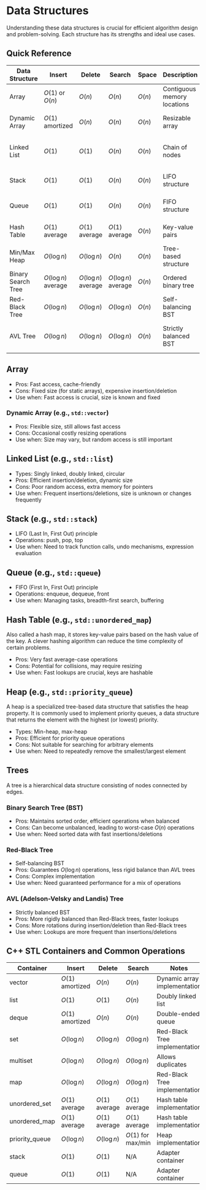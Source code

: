 # Data Structures

Understanding these data structures is crucial for efficient algorithm design and problem-solving.
Each structure has its strengths and ideal use cases.

## Quick Reference

| Data Structure     | Insert              | Delete              | Search              | Space  | Description                 | Important Notes                                    |
| ------------------ | ------------------- | ------------------- | ------------------- | ------ | --------------------------- | -------------------------------------------------- |
| Array              | $O(1)$ or $O(n)$    | $O(n)$              | $O(n)$              | $O(n)$ | Contiguous memory locations | Fast access, fixed size (static arrays)            |
| Dynamic Array      | $O(1)$ amortized    | $O(n)$              | $O(n)$              | $O(n)$ | Resizable array             | Occasional $O(n)$ insert due to resizing           |
| Linked List        | $O(1)$              | $O(1)$              | $O(n)$              | $O(n)$ | Chain of nodes              | Efficient insertion/deletion, poor random access   |
| Stack              | $O(1)$              | $O(1)$              | $O(n)$              | $O(n)$ | LIFO structure              | Constant time push/pop operations                  |
| Queue              | $O(1)$              | $O(1)$              | $O(n)$              | $O(n)$ | FIFO structure              | Constant time enqueue/dequeue operations           |
| Hash Table         | $O(1)$ average      | $O(1)$ average      | $O(1)$ average      | $O(n)$ | Key-value pairs             | Potential $O(n)$ worst-case for collisions         |
| Min/Max Heap       | $O(\log n)$         | $O(\log n)$         | $O(n)$              | $O(n)$ | Tree-based structure        | Efficient for priority queues                      |
| Binary Search Tree | $O(\log n)$ average | $O(\log n)$ average | $O(\log n)$ average | $O(n)$ | Ordered binary tree         | Potential $O(n)$ worst-case for unbalanced trees   |
| Red-Black Tree     | $O(\log n)$         | $O(\log n)$         | $O(\log n)$         | $O(n)$ | Self-balancing BST          | Guaranteed $O(\log n)$ operations                  |
| AVL Tree           | $O(\log n)$         | $O(\log n)$         | $O(\log n)$         | $O(n)$ | Strictly balanced BST       | More balanced than Red-Black, but costlier updates |

## Array

- Pros: Fast access, cache-friendly
- Cons: Fixed size (for static arrays), expensive insertion/deletion
- Use when: Fast access is crucial, size is known and fixed

### Dynamic Array (e.g., `std::vector`)

- Pros: Flexible size, still allows fast access
- Cons: Occasional costly resizing operations
- Use when: Size may vary, but random access is still important

## Linked List (e.g., `std::list`)

- Types: Singly linked, doubly linked, circular
- Pros: Efficient insertion/deletion, dynamic size
- Cons: Poor random access, extra memory for pointers
- Use when: Frequent insertions/deletions, size is unknown or changes frequently

## Stack (e.g., `std::stack`)

- LIFO (Last In, First Out) principle
- Operations: push, pop, top
- Use when: Need to track function calls, undo mechanisms, expression evaluation

## Queue (e.g., `std::queue`)

- FIFO (First In, First Out) principle
- Operations: enqueue, dequeue, front
- Use when: Managing tasks, breadth-first search, buffering

## Hash Table (e.g., `std::unordered_map`)

Also called a hash map, it stores key-value pairs based on the hash value of the
key. A clever hashing algorithm can reduce the time complexity of certain problems.

- Pros: Very fast average-case operations
- Cons: Potential for collisions, may require resizing
- Use when: Fast lookups are crucial, keys are hashable

## Heap (e.g., `std::priority_queue`)

A heap is a specialized tree-based data structure that satisfies the heap
property. It is commonly used to implement priority queues, a data structure
that returns the element with the highest (or lowest) priority.

- Types: Min-heap, max-heap
- Pros: Efficient for priority queue operations
- Cons: Not suitable for searching for arbitrary elements
- Use when: Need to repeatedly remove the smallest/largest element

## Trees

A tree is a hierarchical data structure consisting of nodes connected by edges.

### Binary Search Tree (BST)

- Pros: Maintains sorted order, efficient operations when balanced
- Cons: Can become unbalanced, leading to worst-case $O(n)$ operations
- Use when: Need sorted data with fast insertions/deletions

### Red-Black Tree

- Self-balancing BST
- Pros: Guarantees $O(\log n)$ operations, less rigid balance than AVL trees
- Cons: Complex implementation
- Use when: Need guaranteed performance for a mix of operations

### AVL (Adelson-Velsky and Landis) Tree

- Strictly balanced BST
- Pros: More rigidly balanced than Red-Black trees, faster lookups
- Cons: More rotations during insertion/deletion than Red-Black trees
- Use when: Lookups are more frequent than insertions/deletions

## C++ STL Containers and Common Operations

| Container      | Insert           | Delete         | Search             | Notes                         |
| -------------- | ---------------- | -------------- | ------------------ | ----------------------------- |
| vector         | $O(1)$ amortized | $O(n)$         | $O(n)$             | Dynamic array implementation  |
| list           | $O(1)$           | $O(1)$         | $O(n)$             | Doubly linked list            |
| deque          | $O(1)$ amortized | $O(n)$         | $O(n)$             | Double-ended queue            |
| set            | $O(\log n)$      | $O(\log n)$    | $O(\log n)$        | Red-Black Tree implementation |
| multiset       | $O(\log n)$      | $O(\log n)$    | $O(\log n)$        | Allows duplicates             |
| map            | $O(\log n)$      | $O(\log n)$    | $O(\log n)$        | Red-Black Tree implementation |
| unordered_set  | $O(1)$ average   | $O(1)$ average | $O(1)$ average     | Hash table implementation     |
| unordered_map  | $O(1)$ average   | $O(1)$ average | $O(1)$ average     | Hash table implementation     |
| priority_queue | $O(\log n)$      | $O(\log n)$    | $O(1)$ for max/min | Heap implementation           |
| stack          | $O(1)$           | $O(1)$         | N/A                | Adapter container             |
| queue          | $O(1)$           | $O(1)$         | N/A                | Adapter container             |
